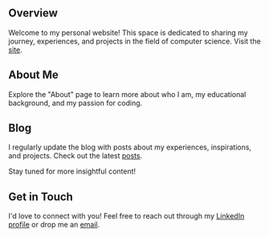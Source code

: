 ## Overview

Welcome to my personal website! This space is dedicated to sharing my journey, experiences, and projects in the field of computer science. Visit the [site](minsuan96.github.io).

## About Me

Explore the "About" page to learn more about who I am, my educational background, and my passion for coding. 

## Blog

I regularly update the blog with posts about my experiences, inspirations, and projects. Check out the latest [posts](minsuan96.github.io/blog/).

Stay tuned for more insightful content!

## Get in Touch

I'd love to connect with you! Feel free to reach out through my [LinkedIn profile](https://www.linkedin.com/in/minsuan-teh-8a0a31199/) or drop me an [email](mailto:minsuan1104@hotmail.com).

